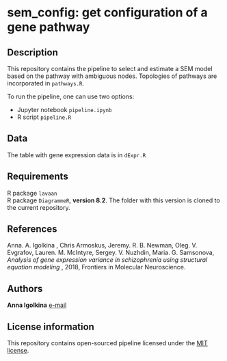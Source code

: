# sem_config: get configuration of a gene pathway

## Description

This repository contains the pipeline to select and estimate a SEM model based on the pathway with ambiguous nodes. Topologies of pathways are incorporated in `pathways.R`.  

To run the pipeline, one can use two options:
* Jupyter notebook `pipeline.ipynb`
* R script `pipeline.R`

## Data

The table with gene expression data is in `dExpr.R`

## Requirements

R package `lavaan`   
R package `DiagrammeR`, **version 8.2**. The folder with this version is cloned to the current repository.

## References

Anna. A. Igolkina , Chris Armoskus, Jeremy. R. B. Newman, Oleg. V. Evgrafov, 
Lauren. M. McIntyre, Sergey. V. Nuzhdin, Maria. G. Samsonova, *Analysis of gene expression variance in schizophrenia using structural equation modeling* , 2018, Frontiers in Molecular Neuroscience.


## Authors

**Anna Igolkina** [e-mail](mailto:igolkinaanna11@gmail.com)

## License information

This repository contains open-sourced pipeline licensed under the [MIT license](https://opensource.org/licenses/MIT).
